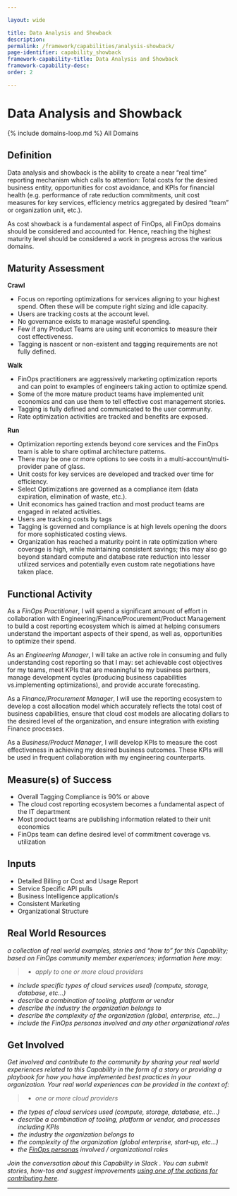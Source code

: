 ```yaml
---

layout: wide

title: Data Analysis and Showback
description:
permalink: /framework/capabilities/analysis-showback/
page-identifier: capability_showback
framework-capability-title: Data Analysis and Showback
framework-capability-desc:
order: 2

---
```


# Data Analysis and Showback

{% include domains-loop.md %}
All Domains

## Definition
Data analysis and showback is the ability to create a near “real time” reporting mechanism which calls to attention: Total costs for the desired business entity, opportunities for cost avoidance, and KPIs for financial health (e.g. performance of rate reduction commitments, unit cost measures for key services, efficiency metrics aggregated by desired “team” or organization unit, etc.).

As cost showback is a fundamental aspect of FinOps, all FinOps domains should be considered and accounted for. Hence, reaching the highest maturity level should be considered a work in progress across the various domains.

## Maturity Assessment

**Crawl**
- Focus on reporting optimizations for services aligning to your highest spend. Often these will be compute right sizing and idle capacity. 
- Users are tracking costs at the account level. 
- No governance exists to manage wasteful spending. 
- Few if any Product Teams are using unit economics to measure their cost effectiveness. 
- Tagging is nascent or non-existent and tagging requirements are not fully defined. 

**Walk**
- FinOps practitioners are aggressively marketing optimization reports and can point to examples of engineers taking action to optimize spend. 
- Some of the more mature product teams have implemented unit economics and can use them to tell effective cost management stories. 
- Tagging is fully defined and communicated to the user community. 
- Rate optimization activities are tracked and benefits are exposed.

**Run**
- Optimization reporting extends beyond core services and the FinOps team is able to share optimal architecture patterns. 
- There may be one or more options to see costs in a multi-account/multi-provider pane of glass. 
- Unit costs for key services are developed and tracked over time for efficiency. 
- Select Optimizations are governed as a compliance item (data expiration, elimination of waste, etc.). 
- Unit economics has gained traction and most product teams are engaged in related activities. 
- Users are tracking costs by tags
- Tagging is governed and compliance is at high levels opening the doors for more sophisticated costing views. 
- Organization has reached a maturity point in rate optimization where coverage is high, while maintaining consistent savings; this may also go beyond standard compute and database rate reduction into lesser utilized services and potentially even custom rate negotiations have taken place. 

## Functional Activity
As a *FinOps Practitioner*, I will spend a significant amount of effort in collaboration with Engineering/Finance/Procurement/Product Management to build a cost reporting ecosystem which is aimed at helping consumers understand the important aspects of their spend, as well as, opportunities to optimize their spend. 

As an *Engineering Manager*, I will take an active role in consuming and fully understanding cost reporting so that I may: set achievable cost objectives for my teams, meet KPIs that are meaningful to my business partners, manage development cycles (producing business capabilities vs.implementing optimizations), and provide accurate forecasting.  

As a *Finance/Procurement Manager*, I will use the reporting ecosystem to develop a cost allocation model which accurately reflects the total cost of business capabilities, ensure that cloud cost models are allocating dollars to the desired level of the organization, and ensure integration with existing Finance processes.

As a *Business/Product Manager*, I will develop KPIs to measure the cost effectiveness in achieving my desired business outcomes. These KPIs will be used in frequent collaboration with my engineering counterparts.

## Measure(s) of Success
- Overall Tagging Compliance is 90% or above
- The cloud cost reporting ecosystem becomes a fundamental aspect of the IT department
- Most product teams are publishing information related to their unit economics
- FinOps team can define desired level of commitment coverage vs. utilization

## Inputs
- Detailed Billing or Cost and Usage Report
- Service Specific API pulls
- Business Intelligence application/s
- Consistent Marketing
- Organizational Structure

## Real World Resources
_a collection of real world examples, stories and “how to” for this Capability; based on FinOps community member experiences; information here may:_
>* _apply to one or more cloud providers_
* _include specific types of cloud services used) (compute, storage, database, etc...)_
* _describe a combination of  tooling, platform or vendor_
* _describe the industry the organization belongs to_
* _describe the complexity of the organization (global, enterprise, etc…)_
* _include the FinOps personas involved and any other organizational roles_

## Get Involved
_Get involved and contribute to the community by sharing your real world experiences related to this Capability in the form of a story or providing a playbook for how you have implemented best practices in your organization. Your real world experiences can be provided in the context of:_

>* _one or more cloud providers_
* _the types of cloud services used (compute, storage, database, etc...)_
* _describe a combination of  tooling, platform or vendor, and processes including KPIs_
* _the industry the organization belongs to_
* _the complexity of the organization (global enterprise, start-up, etc…)_
* _the [FinOps personas](https://www.finops.org/framework/personas/) involved / organizational roles_

_Join the conversation about this Capability in Slack <!-- [insert name and link to Slack channel here] -->. You can submit stories, how-tos and suggest improvements [using one of the options for contributing here](https://www.finops.org/introduction/how-to-contribute/)._

---
